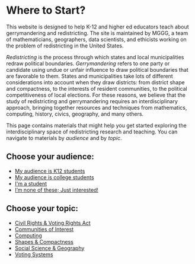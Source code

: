 # Where to Start?

This website is designed to help K-12 and higher ed educators teach about
gerrymandering and redistricting. The site is maintained by MGGG, a team of
mathematicians, geographers, data scientists, and ethicists working on the
problem of redistricting in the United States.

*Redistricting* is the process through which states and local municipalities
redraw political boundaries. *Gerrymandering* refers to one party or candidate
using undue or unfair influence to draw political boundaries that are favorable
to them. States and municipalities take lots of different considerations into
account when they draw districts: from district shape and compactness, to the
interests of resident communities, to the political competitiveness of local
elections. For these reasons, we believe that the study of redistricting and
gerrymandering requires an interdisciplinary approach, bringing together
resources and techniques from mathematics, computing, history, civics,
geography, and many others.

This page contains materials that might help you get started exploring the
interdisciplinary space of redistricting research and teaching. You can navigate
to materials by *audience* and by *topic*.


## Choose your audience: 
<!-- ### where would you like to start? -->
* [My audience is K12 students]({{site.baseurl}}/k12)
* [My audience is college students]({{site.baseurl}}/higher_ed)
* [I'm a student]({{site.baseurl}}/indv)
* [I’m none of these; Just interested!]({{site.baseurl}}/indv)

## Choose your topic:
* [Civil Rights & Voting Rights Act]({{site.baseurl}}/civil_rights)
* [Communities of Interest]({{site.baseurl}}/communities)
* [Computing]({{site.baseurl}}/computing)
* [Shapes & Compactness]({{site.baseurl}}/compactness)
* [Social Science & Geography]({{site.baseurl}}/social_science)
* [Voting Systems]({{site.baseurl}}/voting)